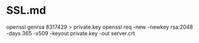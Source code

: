# SSL.md
openssl genrsa 8317429 > private.key
openssl req -new -newkey rsa:2048 -days 365 -x509 -keyout private.key -out server.crt
